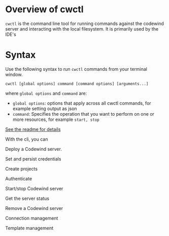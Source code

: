 # Overview of cwctl

`cwctl` is the command line tool for running commands against the codewind server and interacting with the local filesystem.  It is primarily used by the IDE's



# Syntax

Use the following syntax to run `cwctl` commands from your terminal window.

```cwctl [global options] command [command options] [arguments...]```

where `global options` and `command` are:


* `global options`: options that apply across all cwctl commands, for example setting output as json
* `command`: Specifies the operation that you want to perform on one or more resources, for example `start, stop`

[See the readme for details](/) 



With the cli, you can

Deploy a Codewind server.

Set and persist credentials

Create projects

Authenticate

Start/stop Codewind server

Get the server status

Remove a Codewind server

Connection management

Template management




